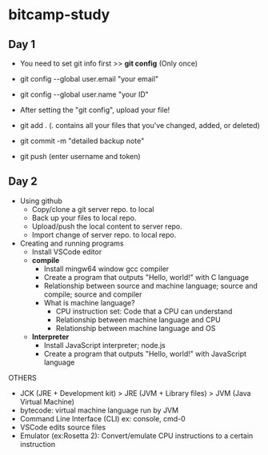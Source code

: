 # bitcamp-study

## Day 1
- You need to set git info first >> **git config** (Only once)
- git config --global user.email "your email"
- git config --global user.name "your ID"

- After setting the "git config", upload your file!
- git add . (. contains all your files that you've changed, added, or deleted)
- git commit -m "detailed backup note"
- git push (enter username and token)


## Day 2

- Using github
    - Copy/clone a git server repo. to local
    - Back up your files to local repo.
    - Upload/push the local content to server repo.
    - Import change of server repo. to local repo.
- Creating and running programs
    - Install VSCode editor
    - **compile**
        - Install mingw64 window gcc compiler 
        - Create a program that outputs "Hello, world!" with C language
        - Relationship between source and machine language; source and compile; source and compiler
        - What is machine language? 
            - CPU instruction set: Code that a CPU can understand
            - Relationship between machine language and CPU
            - Relationship between machine language and OS
    - **Interpreter**
        - Install JavaScript interpreter; node.js
        - Create a program that outputs "Hello, world!" with JavaScript language

OTHERS
- JCK (JRE + Development kit) > JRE (JVM + Library files) > JVM (Java Virtual Machine)
- bytecode: virtual machine language run by JVM
- Command Line Interface (CLI) ex: console, cmd-0
- VSCode edits source files
- Emulator (ex:Rosetta 2): Convert/emulate CPU instructions to a certain instruction

